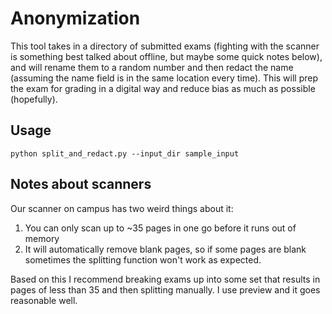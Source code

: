 # Anonymization

This tool takes in a directory of submitted exams (fighting with the scanner is something best talked about offline, but maybe some quick notes below), and will rename them to a random number and then redact the name (assuming the name field is in the same location every time).
This will prep the exam for grading in a digital way and reduce bias as much as possible (hopefully).

## Usage

`python split_and_redact.py --input_dir sample_input`

## Notes about scanners

Our scanner on campus has two weird things about it:
1. You can only scan up to ~35 pages in one go before it runs out of memory
2. It will automatically remove blank pages, so if some pages are blank sometimes the splitting function won't work as expected.

Based on this I recommend breaking exams up into some set that results in pages of less than 35 and then splitting manually.
I use preview and it goes reasonable well.